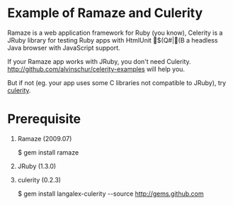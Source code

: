 Example of Ramaze and Culerity
==============================

Ramaze is a web application framework for Ruby (you know),
Celerity is a JRuby library for testing Ruby apps with 
HtmlUnit $(Q#|(B a headless Java browser with JavaScript support. 

If your Ramaze app works with JRuby, you don't need Culerity.
http://github.com/alvinschur/celerity-examples will help you.

But if not (eg. your app uses some C libraries not compatible
to JRuby), try [culerity](http://github.com/langalex/culerity).

Prerequisite
============

1. Ramaze (2009.07)

    $ gem install ramaze

2. JRuby (1.3.0)

3. culerity (0.2.3)

    $ gem install langalex-culerity --source http://gems.github.com

